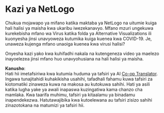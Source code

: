 <!--
CO_OP_TRANSLATOR_METADATA:
{
  "original_hash": "cf654ca60c7f86c8dad28596fb42994b",
  "translation_date": "2025-08-25T20:58:38+00:00",
  "source_file": "lessons/6-Other/23-MultiagentSystems/assignment.md",
  "language_code": "sw"
}
-->
# Kazi ya NetLogo

Chukua mojawapo ya mifano katika maktaba ya NetLogo na uitumie kuiga hali halisi ya maisha kwa ukaribu iwezekanavyo. Mfano mzuri ungekuwa kurekebisha mfano wa Virus katika folda ya Alternative Visualizations ili kuonyesha jinsi unavyoweza kutumika kuiga kuenea kwa COVID-19. Je, unaweza kujenga mfano unaoiga kuenea kwa virusi halisi?

Onyesha kazi yako kwa kuhifadhi nakala na kutengeneza video ya maelezo inayoelezea jinsi mfano huo unavyohusiana na hali halisi ya maisha.

**Kanusho**:  
Hati hii imetafsiriwa kwa kutumia huduma ya tafsiri ya AI [Co-op Translator](https://github.com/Azure/co-op-translator). Ingawa tunajitahidi kuhakikisha usahihi, tafadhali fahamu kuwa tafsiri za kiotomatiki zinaweza kuwa na makosa au kutokuwa sahihi. Hati ya asili katika lugha yake ya awali inapaswa kuzingatiwa kama chanzo cha mamlaka. Kwa taarifa muhimu, tafsiri ya kitaalamu ya binadamu inapendekezwa. Hatutawajibika kwa kutoelewana au tafsiri zisizo sahihi zinazotokana na matumizi ya tafsiri hii.
